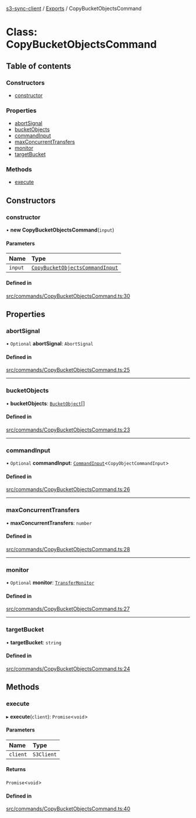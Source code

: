 [s3-sync-client](../README.md) / [Exports](../modules.md) / CopyBucketObjectsCommand

# Class: CopyBucketObjectsCommand

## Table of contents

### Constructors

- [constructor](CopyBucketObjectsCommand.md#constructor)

### Properties

- [abortSignal](CopyBucketObjectsCommand.md#abortsignal)
- [bucketObjects](CopyBucketObjectsCommand.md#bucketobjects)
- [commandInput](CopyBucketObjectsCommand.md#commandinput)
- [maxConcurrentTransfers](CopyBucketObjectsCommand.md#maxconcurrenttransfers)
- [monitor](CopyBucketObjectsCommand.md#monitor)
- [targetBucket](CopyBucketObjectsCommand.md#targetbucket)

### Methods

- [execute](CopyBucketObjectsCommand.md#execute)

## Constructors

### constructor

• **new CopyBucketObjectsCommand**(`input`)

#### Parameters

| Name | Type |
| :------ | :------ |
| `input` | [`CopyBucketObjectsCommandInput`](../modules.md#copybucketobjectscommandinput) |

#### Defined in

[src/commands/CopyBucketObjectsCommand.ts:30](https://github.com/jeanbmar/s3-sync-client/blob/aff45e9/src/commands/CopyBucketObjectsCommand.ts#L30)

## Properties

### abortSignal

• `Optional` **abortSignal**: `AbortSignal`

#### Defined in

[src/commands/CopyBucketObjectsCommand.ts:25](https://github.com/jeanbmar/s3-sync-client/blob/aff45e9/src/commands/CopyBucketObjectsCommand.ts#L25)

___

### bucketObjects

• **bucketObjects**: [`BucketObject`](BucketObject.md)[]

#### Defined in

[src/commands/CopyBucketObjectsCommand.ts:23](https://github.com/jeanbmar/s3-sync-client/blob/aff45e9/src/commands/CopyBucketObjectsCommand.ts#L23)

___

### commandInput

• `Optional` **commandInput**: [`CommandInput`](../modules.md#commandinput)<`CopyObjectCommandInput`\>

#### Defined in

[src/commands/CopyBucketObjectsCommand.ts:26](https://github.com/jeanbmar/s3-sync-client/blob/aff45e9/src/commands/CopyBucketObjectsCommand.ts#L26)

___

### maxConcurrentTransfers

• **maxConcurrentTransfers**: `number`

#### Defined in

[src/commands/CopyBucketObjectsCommand.ts:28](https://github.com/jeanbmar/s3-sync-client/blob/aff45e9/src/commands/CopyBucketObjectsCommand.ts#L28)

___

### monitor

• `Optional` **monitor**: [`TransferMonitor`](TransferMonitor.md)

#### Defined in

[src/commands/CopyBucketObjectsCommand.ts:27](https://github.com/jeanbmar/s3-sync-client/blob/aff45e9/src/commands/CopyBucketObjectsCommand.ts#L27)

___

### targetBucket

• **targetBucket**: `string`

#### Defined in

[src/commands/CopyBucketObjectsCommand.ts:24](https://github.com/jeanbmar/s3-sync-client/blob/aff45e9/src/commands/CopyBucketObjectsCommand.ts#L24)

## Methods

### execute

▸ **execute**(`client`): `Promise`<`void`\>

#### Parameters

| Name | Type |
| :------ | :------ |
| `client` | `S3Client` |

#### Returns

`Promise`<`void`\>

#### Defined in

[src/commands/CopyBucketObjectsCommand.ts:40](https://github.com/jeanbmar/s3-sync-client/blob/aff45e9/src/commands/CopyBucketObjectsCommand.ts#L40)
